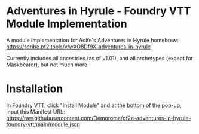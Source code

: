 # Adventures in Hyrule - Foundry VTT Module Implementation
 A module implementation for Aoife's Adventures in Hyrule homebrew: https://scribe.pf2.tools/v/wXO8Df9X-adventures-in-hyrule
 
 Currently includes all ancestries (as of v1.01), and all archetypes (except for Maskbearer), but not much more.
 
 # Installation
 In Foundry VTT, click "Install Module" and at the bottom of the pop-up, input this Manifest URL: https://raw.githubusercontent.com/Demorome/pf2e-adventures-in-hyrule-foundry-vtt/main/module.json 
